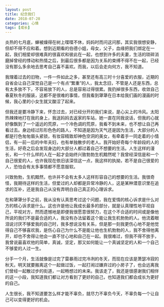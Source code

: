 ```yaml
---
layout: post
title: 纪念我们
date: 2018-07-28
categories: 心情
tags: [成长]
---
```


炎热的七月底，蝉被燥得在树上喋喋不休，妈妈时而问这问那，其实我很想安静，但却不得不应和着。想到近期看的伯德小姐，母女，父子，血缘把我们绑定在一起，我们相爱却很难真的很喜欢和彼此在一起，也想到许多的夫妻，生活的琐碎消磨掉曾经的悸动和热情之后，到最后很多都是因为关系的束缚不得不在一起，已经没有那么多余地去思考自己喜不喜欢。而我，以后会走向何方，我不知道。

我理着过去的旧物，一件一件如此之多，甚至还有高三时十分喜爱的衣服，近期的自省会让自己深觉自己是一个有点“繁重”的人，我太念旧，不管是人还是东西，总有太多放不下，不容易放下的人，总是容易过得很累。我扔掉很多东西，收敛自己春夏秋冬的服装，这都不是很难的事情，但我看到犟犟在日本给我们画的漫画的时候，我心里的小女生就又酸涩了起来。

但我还是要冷静下来，怀念过去，对已经分开的我们来说，是心尖上的冷风。太阳热辣辣地打在我的身上，我送妈妈去返家的车站，她一直在同我说话，但我的心就好像飘到了一个遥远的荒原，一个冷色调的荒原，我看不到未来，也不想让自己再看过去。身边经过形形色色的路人，不知道是因为天气还是因为生活，大部分的人都是行色匆匆眉头紧锁，有妆容精致却神色空洞的美女，有牵着手一同走着的小情侣，有一前一后的中年夫妇，也有单独散步的老人。我开始好奇每个年龄段的人的生活，好奇之后会发现身边的大部分人都过着自己不想要的生活。人生这样的漫长，和一个什么样的人在一起才会始终兴致勃勃生机黯然呢？我曾经深信是和一个自己很爱的人，也许我现在依旧该深信这一点，我这样的执拗，若不是自己很爱的人，恐怕会有太多事情都不愿意服软。

兴致勃勃，生机黯然，也许并不会有太多人这样形容自己的想要的生活。我很奇怪，我期待这样的生活，但爱过的人却都是异常冷静的人，这是某种潜意识里在追求的互补，还是我自己从没有弄明白自己真正的心理诉求。

在和犟犟分手之前，我从没有认真思考过这个问题，我在爱情的核心诉求是什么对方的核心诉求是什么。这也许是他让我成长最多的部分，就是认真理性地平视自己，平视对方，然而遗憾地是即便我很愿意很努力，在这个不合适的时间或是像他所说的我们不是最合适的人，我没有办法留着这个能让我生机勃勃的人。他流着眼泪说讨厌不够爱我的自己时，我多想说没有关系，但是那一刻我更伤心地不是他觉得自己不够喜欢我，是伤心自己为什么不是能让他也生机勃勃的人，我不舍得他离开，却也不舍得让他会一直不甘心地和自己在一起。我很难过，但我不得不放手，我曾说最喜欢他的简单，真诚，坚定，那又如何能让一个真诚坚定的人和一个自己不够爱的人过一生。

分手一个月，生活就像是过完了雷暴雨过完冷冽的冬天，而现在应该是萧瑟冷寂的秋天。明天就要搬离这个一起做过饭，一起打闹过嫌弃过的小房子了，也会远离我们曾经一起散过步的街道，一起畅想过的未来。我该走了，我还是很感谢我们相伴的这一小段，我知道我们都让对方看到了更好的自己，也知道我们都会成长为更好的自己。

人生很长，我不知道要怎么样才能不辜负，就尽力不辜负今天，不辜负每一个让自己可以变得更好的机会。







